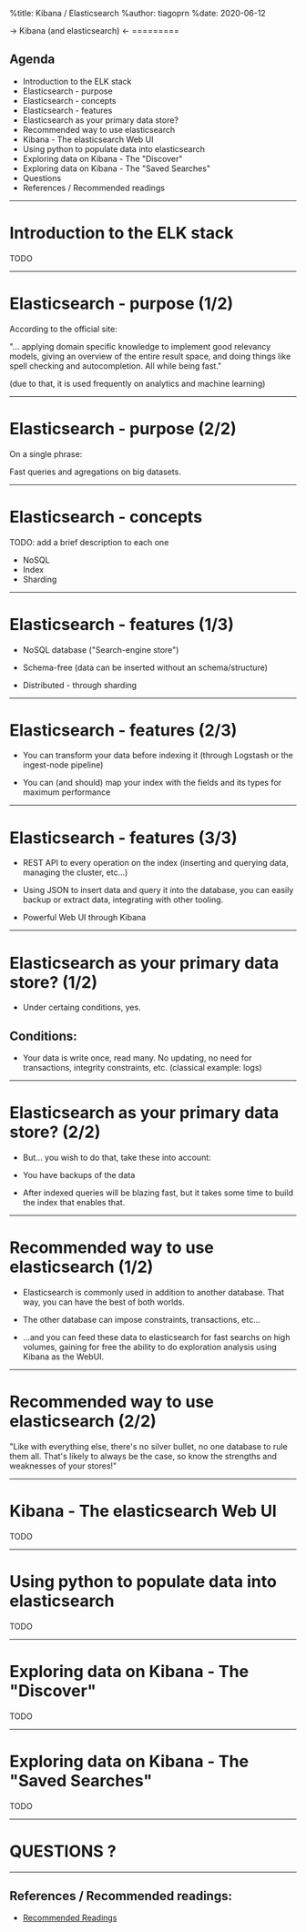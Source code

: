 %title: Kibana / Elasticsearch %author: tiagoprn %date: 2020-06-12

-> Kibana (and elasticsearch) <- =========

## Agenda

- Introduction to the ELK stack
- Elasticsearch - purpose
- Elasticsearch - concepts
- Elasticsearch - features
- Elasticsearch as your primary data store?
- Recommended way to use elasticsearch
- Kibana - The elasticsearch Web UI
- Using python to populate data into elasticsearch
- Exploring data on Kibana - The "Discover"
- Exploring data on Kibana - The "Saved Searches"
- Questions
- References / Recommended readings

-------------------------------------------------

# Introduction to the ELK stack

TODO

-------------------------------------------------
# Elasticsearch - purpose (1/2)

According to the official site:

"... applying domain specific knowledge to implement good relevancy models,
giving an overview of the entire result space, and doing things like spell
checking and autocompletion. All while being fast."

(due to that, it is used frequently on analytics and machine learning)

-------------------------------------------------

# Elasticsearch - purpose (2/2)

On a single phrase:

Fast queries and agregations on big datasets.

-------------------------------------------------

# Elasticsearch - concepts

TODO: add a brief description to each one

- NoSQL
- Index
- Sharding

-------------------------------------------------

# Elasticsearch - features (1/3)

- NoSQL database ("Search-engine store")

- Schema-free (data can be inserted without an schema/structure)

- Distributed - through sharding

-------------------------------------------------

# Elasticsearch - features (2/3)

- You can transform your data before indexing it (through Logstash or the
  ingest-node pipeline)

- You can (and should) map your index with the fields and its types for maximum
  performance

-------------------------------------------------

# Elasticsearch - features (3/3)

- REST API to every operation on the index (inserting and querying data,
  managing the cluster, etc...)

- Using JSON to insert data and query it into the database, you can easily
  backup or extract data, integrating with other tooling.

- Powerful Web UI through Kibana

-------------------------------------------------

# Elasticsearch as your primary data store? (1/2)

- Under certaing conditions, yes.

## Conditions:

- Your data is write once, read many. No updating, no need for transactions,
  integrity constraints, etc. (classical example: logs)

-------------------------------------------------

# Elasticsearch as your primary data store? (2/2)

- But... you wish to do that, take these into account:

* You have backups of the data

* After indexed queries will be blazing fast, but it takes some time to build
  the index that enables that.

-------------------------------------------------

# Recommended way to use elasticsearch (1/2)

- Elasticsearch is commonly used in addition to another database. That way, you
  can have the best of both worlds.

- The other database can impose constraints, transactions, etc...

- ...and you can feed these data to elasticsearch for fast searchs on high
  volumes, gaining for free the ability to do exploration analysis using Kibana
as the WebUI.

-------------------------------------------------

# Recommended way to use elasticsearch (2/2)

"Like with everything else, there's no silver bullet, no one database to rule
them all. That's likely to always be the case, so know the strengths and
weaknesses of your stores!"

-------------------------------------------------

# Kibana - The elasticsearch Web UI

TODO

-------------------------------------------------

# Using python to populate data into elasticsearch

TODO

-------------------------------------------------

# Exploring data on Kibana - The "Discover"

TODO

-------------------------------------------------

# Exploring data on Kibana - The "Saved Searches"

TODO

-------------------------------------------------

# QUESTIONS ?


-------------------------------------------------

## References / Recommended readings:

- [Recommended Readings](recommended_readings.md)

